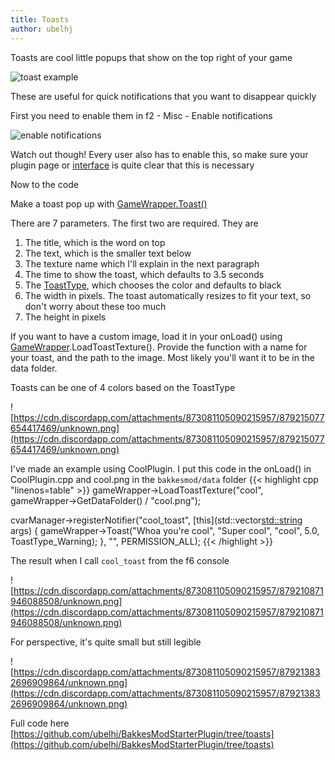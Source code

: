 ```yaml
---
title: Toasts
author: ubelhj
---
```


Toasts are cool little popups that show on the top right of your game

![toast example](https://cdn.discordapp.com/attachments/327430448596779019/829086265386467367/unknown.png)

These are useful for quick notifications that you want to disappear quickly

First you need to enable them in f2 - Misc - Enable notifications

![enable notifications](https://cdn.discordapp.com/attachments/873081105090215957/879205725266649168/unknown.png)

Watch out though! Every user also has to enable this, so make sure your plugin page or [interface](/plugin_tutorial/plugin_interface/) is quite clear that this is necessary

Now to the code

Make a toast pop up with [GameWrapper](/bakkesmod_api/Classes/Wrappers/GameWrapper/)[.Toast()](https://github.com/bakkesmodorg/BakkesModSDK/blob/master/include/bakkesmod/wrappers/GameWrapper.h#L111)

There are 7 parameters. The first two are required. They are
1. The title, which is the word on top
1. The text, which is the smaller text below
1. The texture name which I'll explain in the next paragraph
1. The time to show the toast, which defaults to 3.5 seconds
1. The [ToastType](/bakkesmod_api/Enums/ToastType/), which chooses the color and defaults to black
1. The width in pixels. The toast automatically resizes to fit your text, so don't worry about these too much
1. The height in pixels

If you want to have a custom image, load it in your onLoad() using [GameWrapper](/bakkesmod_api/Classes/Wrappers/GameWrapper/).LoadToastTexture(). Provide the function with a name for your toast, and the path to the image. Most likely you'll want it to be in the data folder.

Toasts can be one of 4 colors based on the ToastType

![https://cdn.discordapp.com/attachments/873081105090215957/879215077654417469/unknown.png](https://cdn.discordapp.com/attachments/873081105090215957/879215077654417469/unknown.png)

I've made an example using CoolPlugin. I put this code in the onLoad() in CoolPlugin.cpp and cool.png in the `bakkesmod/data` folder
{{< highlight cpp "linenos=table" >}}
gameWrapper->LoadToastTexture("cool", gameWrapper->GetDataFolder() / "cool.png");

cvarManager->registerNotifier("cool_toast", [this](std::vector<std::string> args) {
    gameWrapper->Toast("Whoa you're cool", "Super cool", "cool", 5.0, ToastType_Warning);
}, "", PERMISSION_ALL);
{{< /highlight >}}

The result when I call `cool_toast` from the f6 console

![https://cdn.discordapp.com/attachments/873081105090215957/879210871946088508/unknown.png](https://cdn.discordapp.com/attachments/873081105090215957/879210871946088508/unknown.png)

For perspective, it's quite small but still legible

![https://cdn.discordapp.com/attachments/873081105090215957/879213832696909864/unknown.png](https://cdn.discordapp.com/attachments/873081105090215957/879213832696909864/unknown.png)

Full code here
[https://github.com/ubelhj/BakkesModStarterPlugin/tree/toasts](https://github.com/ubelhj/BakkesModStarterPlugin/tree/toasts)